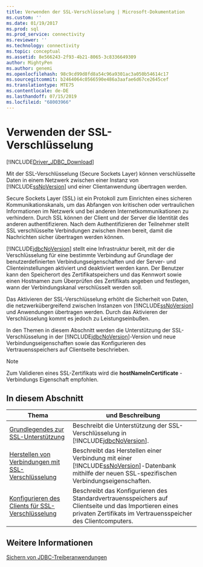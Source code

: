 ```yaml
---
title: Verwenden der SSL-Verschlüsselung | Microsoft-Dokumentation
ms.custom: ''
ms.date: 01/19/2017
ms.prod: sql
ms.prod_service: connectivity
ms.reviewer: ''
ms.technology: connectivity
ms.topic: conceptual
ms.assetid: 8e566243-2f93-4b21-8065-3c8336649309
author: MightyPen
ms.author: genemi
ms.openlocfilehash: 98c9cd99d8fd8a54c96a9301ac3a050b54614c17
ms.sourcegitcommit: b2464064c0566590e486a3aafae6d67ce2645cef
ms.translationtype: MTE75
ms.contentlocale: de-DE
ms.lasthandoff: 07/15/2019
ms.locfileid: "68003966"
---
```

# <a name="using-ssl-encryption"></a>Verwenden der SSL-Verschlüsselung

[!INCLUDE[Driver_JDBC_Download](../../includes/driver_jdbc_download.md)]

Mit der SSL-Verschlüsselung (Secure Sockets Layer) können verschlüsselte Daten in einem Netzwerk zwischen einer Instanz von [!INCLUDE[ssNoVersion](../../includes/ssnoversion-md.md)] und einer Clientanwendung übertragen werden.  
  
Secure Sockets Layer (SSL) ist ein Protokoll zum Einrichten eines sicheren Kommunikationskanals, um das Abfangen von kritischen oder vertraulichen Informationen im Netzwerk und bei anderen Internetkommunikationen zu verhindern. Durch SSL können der Client und der Server die Identität des anderen authentifizieren. Nach dem Authentifizieren der Teilnehmer stellt SSL verschlüsselte Verbindungen zwischen ihnen bereit, damit die Nachrichten sicher übertragen werden können.  
  
[!INCLUDE[jdbcNoVersion](../../includes/jdbcnoversion_md.md)] stellt eine Infrastruktur bereit, mit der die Verschlüsselung für eine bestimmte Verbindung auf Grundlage der benutzerdefinierten Verbindungseigenschaften und der Server- und Clienteinstellungen aktiviert und deaktiviert werden kann. Der Benutzer kann den Speicherort des Zertifikatspeichers und das Kennwort sowie einen Hostnamen zum Überprüfen des Zertifikats angeben und festlegen, wann der Verbindungskanal verschlüsselt werden soll.  
  
Das Aktivieren der SSL-Verschlüsselung erhöht die Sicherheit von Daten, die netzwerkübergreifend zwischen Instanzen von [!INCLUDE[ssNoVersion](../../includes/ssnoversion-md.md)] und Anwendungen übertragen werden. Durch das Aktivieren der Verschlüsselung kommt es jedoch zu Leistungseinbußen.  
  
In den Themen in diesem Abschnitt werden die Unterstützung der SSL-Verschlüsselung in der [!INCLUDE[jdbcNoVersion](../../includes/jdbcnoversion_md.md)]-Version und neue Verbindungseigenschaften sowie das Konfigurieren des Vertrauensspeichers auf Clientseite beschrieben.  
  
> [!NOTE]  
> Zum Validieren eines SSL-Zertifikats wird die **hostNameInCertificate** -Verbindungs Eigenschaft empfohlen.  

## <a name="in-this-section"></a>In diesem Abschnitt  

| Thema                                                                                                        | und Beschreibung                                                                                                                                           |
| ------------------------------------------------------------------------------------------------------------ | ----------------------------------------------------------------------------------------------------------------------------------------------------- |
| [Grundlegendes zur SSL-Unterstützung](../../connect/jdbc/understanding-ssl-support.md)                                 | Beschreibt die Unterstützung der SSL-Verschlüsselung in [!INCLUDE[jdbcNoVersion](../../includes/jdbcnoversion_md.md)].                                              |
| [Herstellen von Verbindungen mit SSL-Verschlüsselung](../../connect/jdbc/connecting-with-ssl-encryption.md)                       | Beschreibt das Herstellen einer Verbindung mit einer [!INCLUDE[ssNoVersion](../../includes/ssnoversion-md.md)]-Datenbank mithilfe der neuen SSL-spezifischen Verbindungseigenschaften. |
| [Konfigurieren des Clients für SSL-Verschlüsselung](../../connect/jdbc/configuring-the-client-for-ssl-encryption.md) | Beschreibt das Konfigurieren des Standardvertrauensspeichers auf Clientseite und das Importieren eines privaten Zertifikats im Vertrauensspeicher des Clientcomputers.   |
  
## <a name="see-also"></a>Weitere Informationen

[Sichern von JDBC-Treiberanwendungen](../../connect/jdbc/securing-jdbc-driver-applications.md)  
